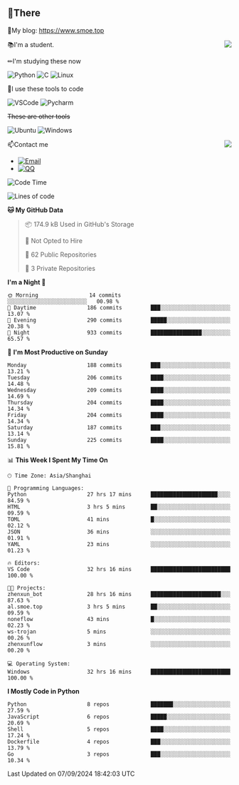 
## 👏There

📰My blog: https://www.smoe.top

<img align="right" src="https://github-readme-stats.vercel.app/api/top-langs/?username=AkashiCoin"/>


📚I'm a student.

✏I'm studying these now

![Python](https://img.shields.io/badge/-Python-blue?style=flat-square&logo=Python&logoColor=fff)
![C](https://img.shields.io/badge/-C-585858?style=flat-square&logo=C&logoColor=fff)
![Linux](https://img.shields.io/badge/-Linux-black?style=flat-square&logo=Linux&logoColor=fff)

🔨I use these tools to code

![VSCode](https://img.shields.io/badge/-VSCode-blue?style=flat-square&logo=visualstudiocode&logoColor=fff)
![Pycharm](https://img.shields.io/badge/-Pycharm-green?style=flat-square&logo=pycharm&logoColor=fff)

 ~~These are other tools~~

![Ubuntu](https://img.shields.io/badge/-Ubuntu-orange?style=flat-square&logo=Ubuntu&logoColor=fff)
![Windows](https://img.shields.io/badge/-Windows-blue?style=flat-square&logo=Windows&logoColor=fff)

<img align="right" src="https://github-readme-stats.vercel.app/api?username=AkashiCoin" />


📫Contact me

* [![Email](https://img.shields.io/badge/Email-l1040186796@gmail.com-1?style=social&logoColor=fff)](mailto:l1040186796@gmail.com)
* [![QQ](https://img.shields.io/badge/QQ-1040186796-1?style=social&logoColor=fff)](tencent://AddContact/?fromId=45&fromSubId=1&subcmd=all&uin=1040186796&website=www.oicqzone.com)

<!--START_SECTION:waka-->
![Code Time](http://img.shields.io/badge/Code%20Time-1%2C274%20hrs%203%20mins-blue)

![Lines of code](https://img.shields.io/badge/From%20Hello%20World%20I%27ve%20Written-293.7%20thousand%20lines%20of%20code-blue)

**🐱 My GitHub Data** 

> 📦 174.9 kB Used in GitHub's Storage 
 > 
> 🚫 Not Opted to Hire
 > 
> 📜 62 Public Repositories 
 > 
> 🔑 3 Private Repositories 
 > 
**I'm a Night 🦉** 

```text
🌞 Morning                14 commits          ░░░░░░░░░░░░░░░░░░░░░░░░░   00.98 % 
🌆 Daytime                186 commits         ███░░░░░░░░░░░░░░░░░░░░░░   13.07 % 
🌃 Evening                290 commits         █████░░░░░░░░░░░░░░░░░░░░   20.38 % 
🌙 Night                  933 commits         ████████████████░░░░░░░░░   65.57 % 
```
📅 **I'm Most Productive on Sunday** 

```text
Monday                   188 commits         ███░░░░░░░░░░░░░░░░░░░░░░   13.21 % 
Tuesday                  206 commits         ████░░░░░░░░░░░░░░░░░░░░░   14.48 % 
Wednesday                209 commits         ████░░░░░░░░░░░░░░░░░░░░░   14.69 % 
Thursday                 204 commits         ████░░░░░░░░░░░░░░░░░░░░░   14.34 % 
Friday                   204 commits         ████░░░░░░░░░░░░░░░░░░░░░   14.34 % 
Saturday                 187 commits         ███░░░░░░░░░░░░░░░░░░░░░░   13.14 % 
Sunday                   225 commits         ████░░░░░░░░░░░░░░░░░░░░░   15.81 % 
```


📊 **This Week I Spent My Time On** 

```text
🕑︎ Time Zone: Asia/Shanghai

💬 Programming Languages: 
Python                   27 hrs 17 mins      █████████████████████░░░░   84.59 % 
HTML                     3 hrs 5 mins        ██░░░░░░░░░░░░░░░░░░░░░░░   09.59 % 
TOML                     41 mins             █░░░░░░░░░░░░░░░░░░░░░░░░   02.12 % 
JSON                     36 mins             ░░░░░░░░░░░░░░░░░░░░░░░░░   01.91 % 
YAML                     23 mins             ░░░░░░░░░░░░░░░░░░░░░░░░░   01.23 % 

🔥 Editors: 
VS Code                  32 hrs 16 mins      █████████████████████████   100.00 % 

🐱‍💻 Projects: 
zhenxun_bot              28 hrs 16 mins      ██████████████████████░░░   87.63 % 
al.smoe.top              3 hrs 5 mins        ██░░░░░░░░░░░░░░░░░░░░░░░   09.59 % 
noneflow                 43 mins             █░░░░░░░░░░░░░░░░░░░░░░░░   02.23 % 
ws-trojan                5 mins              ░░░░░░░░░░░░░░░░░░░░░░░░░   00.26 % 
zhenxunflow              3 mins              ░░░░░░░░░░░░░░░░░░░░░░░░░   00.20 % 

💻 Operating System: 
Windows                  32 hrs 16 mins      █████████████████████████   100.00 % 
```

**I Mostly Code in Python** 

```text
Python                   8 repos             ███████░░░░░░░░░░░░░░░░░░   27.59 % 
JavaScript               6 repos             █████░░░░░░░░░░░░░░░░░░░░   20.69 % 
Shell                    5 repos             ████░░░░░░░░░░░░░░░░░░░░░   17.24 % 
Dockerfile               4 repos             ███░░░░░░░░░░░░░░░░░░░░░░   13.79 % 
Go                       3 repos             ███░░░░░░░░░░░░░░░░░░░░░░   10.34 % 
```




 Last Updated on 07/09/2024 18:42:03 UTC
<!--END_SECTION:waka-->
